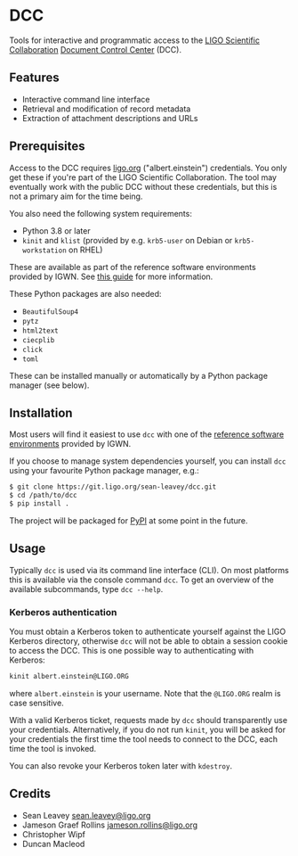 # DCC
Tools for interactive and programmatic access to the [LIGO Scientific
Collaboration](http://www.ligo.org/) [Document Control Center](https://dcc.ligo.org/)
(DCC).

## Features
- Interactive command line interface
- Retrieval and modification of record metadata
- Extraction of attachment descriptions and URLs

## Prerequisites
Access to the DCC requires [ligo.org](https://my.ligo.org/) ("albert.einstein")
credentials. You only get these if you're part of the LIGO Scientific Collaboration. The
tool may eventually work with the public DCC without these credentials, but this is not
a primary aim for the time being.

You also need the following system requirements:
- Python 3.8 or later
- `kinit` and `klist` (provided by e.g. `krb5-user` on Debian or `krb5-workstation` on
  RHEL)

These are available as part of the reference software environments provided by IGWN. See
[this guide](https://computing.docs.ligo.org/guide/software/environments/) for more
information.

These Python packages are also needed:
- `BeautifulSoup4`
- `pytz`
- `html2text`
- `ciecplib`
- `click`
- `toml`

These can be installed manually or automatically by a Python package manager (see
below).

## Installation
Most users will find it easiest to use `dcc` with one of the [reference software
environments](https://computing.docs.ligo.org/guide/software/environments/) provided by
IGWN.

If you choose to manage system dependencies yourself, you can install `dcc` using your
favourite Python package manager, e.g.:

```bash
$ git clone https://git.ligo.org/sean-leavey/dcc.git
$ cd /path/to/dcc
$ pip install .
```

The project will be packaged for [PyPI](https://pypi.org/) at some point in the future.

## Usage
Typically `dcc` is used via its command line interface (CLI). On most platforms this is
available via the console command `dcc`. To get an overview of the available
subcommands, type `dcc --help`.

### Kerberos authentication
You must obtain a Kerberos token to authenticate yourself against the LIGO Kerberos
directory, otherwise `dcc` will not be able to obtain a session cookie to access the
DCC. This is one possible way to authenticating with Kerberos:

```bash
kinit albert.einstein@LIGO.ORG
```
where `albert.einstein` is your username. Note that the `@LIGO.ORG` realm is case
sensitive.

With a valid Kerberos ticket, requests made by `dcc` should transparently use your
credentials. Alternatively, if you do not run `kinit`, you will be asked for your
credentials the first time the tool needs to connect to the DCC, each time the tool is
invoked.

You can also revoke your Kerberos token later with `kdestroy`.

## Credits
- Sean Leavey <sean.leavey@ligo.org>
- Jameson Graef Rollins <jameson.rollins@ligo.org>
- Christopher Wipf
- Duncan Macleod
